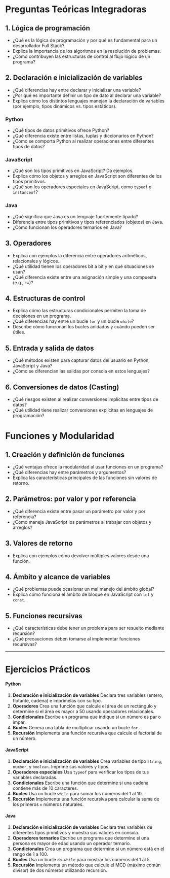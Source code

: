 # Preguntas Teóricas Integradoras

## **1. Lógica de programación**

- ¿Qué es la lógica de programación y por qué es fundamental para un desarrollador Full Stack?
- Explica la importancia de los algoritmos en la resolución de problemas.
- ¿Cómo contribuyen las estructuras de control al flujo lógico de un programa?

## **2. Declaración e inicialización de variables**

- ¿Qué diferencias hay entre declarar y inicializar una variable?
- ¿Por qué es importante definir un tipo de dato al declarar una variable?
- Explica cómo los distintos lenguajes manejan la declaración de variables (por ejemplo, tipos dinámicos vs. tipos estáticos).

### Python

- ¿Qué tipos de datos primitivos ofrece Python?
- ¿Qué diferencia existe entre listas, tuplas y diccionarios en Python?
- ¿Cómo se comporta Python al realizar operaciones entre diferentes tipos de datos?

### JavaScript

- ¿Qué son los tipos primitivos en JavaScript? Da ejemplos.
- Explica cómo los objetos y arreglos en JavaScript son diferentes de los tipos primitivos.
- ¿Qué son los operadores especiales en JavaScript, como `typeof` o `instanceof`?

### Java

- ¿Qué significa que Java es un lenguaje fuertemente tipado?
- Diferencia entre tipos primitivos y tipos referenciados (objetos) en Java.
- ¿Cómo funcionan los operadores ternarios en Java?

## **3. Operadores**

- Explica con ejemplos la diferencia entre operadores aritméticos, relacionales y lógicos.
- ¿Qué utilidad tienen los operadores bit a bit y en qué situaciones se usan?
- ¿Qué diferencia existe entre una asignación simple y una compuesta (e.g., `+=`)?

## **4. Estructuras de control**

- Explica cómo las estructuras condicionales permiten la toma de decisiones en un programa.
- ¿Qué diferencias hay entre un bucle `for` y un bucle `while`?
- Describe cómo funcionan los bucles anidados y cuándo pueden ser útiles.

## **5. Entrada y salida de datos**

- ¿Qué métodos existen para capturar datos del usuario en Python, JavaScript y Java?
- ¿Cómo se diferencian las salidas por consola en estos lenguajes?

## **6. Conversiones de datos (Casting)**

- ¿Qué riesgos existen al realizar conversiones implícitas entre tipos de datos?
- ¿Qué utilidad tiene realizar conversiones explícitas en lenguajes de programación?

# Funciones y Modularidad

## **1. Creación y definición de funciones**

- ¿Qué ventajas ofrece la modularidad al usar funciones en un programa?
- ¿Qué diferencias hay entre parámetros y argumentos?
- Explica las características principales de las funciones sin valores de retorno.

## **2. Parámetros: por valor y por referencia**

- ¿Qué diferencia existe entre pasar un parámetro por valor y por referencia?
- ¿Cómo maneja JavaScript los parámetros al trabajar con objetos y arreglos?

## **3. Valores de retorno**

- Explica con ejemplos cómo devolver múltiples valores desde una función.

## **4. Ámbito y alcance de variables**

- ¿Qué problemas puede ocasionar un mal manejo del ámbito global?
- Explica cómo funciona el ámbito de bloque en JavaScript con `let` y `const`.

## **5. Funciones recursivas**

- ¿Qué características debe tener un problema para ser resuelto mediante recursión?
- ¿Qué precauciones deben tomarse al implementar funciones recursivas?

------

# Ejercicios Prácticos

#### Python

1. **Declaración e inicialización de variables**
    Declara tres variables (entero, flotante, cadena) e imprímelas con su tipo.
2. **Operadores**
    Crea una función que calcule el área de un rectángulo y determine si el área es mayor a 50 usando operadores relacionales.
3. **Condicionales**
    Escribe un programa que indique si un número es par o impar.
4. **Bucles**
    Genera una tabla de multiplicar usando un bucle `for`.
5. **Recursión**
    Implementa una función recursiva que calcule el factorial de un número.

#### JavaScript

1. **Declaración e inicialización de variables**
    Crea variables de tipo `string`, `number`, y `boolean`. Imprime sus valores y tipos.
2. **Operadores especiales**
    Usa `typeof` para verificar los tipos de tus variables declaradas.
3. **Condicionales**
    Escribe una función que determine si una cadena contiene más de 10 caracteres.
4. **Bucles**
    Usa un bucle `while` para sumar los números del 1 al 10.
5. **Recursión**
    Implementa una función recursiva para calcular la suma de los primeros `n` números naturales.

#### Java

1. **Declaración e inicialización de variables**
    Declara tres variables de diferentes tipos primitivos y muestra sus valores en consola.
2. **Operadores ternarios**
    Escribe un programa que determine si una persona es mayor de edad usando un operador ternario.
3. **Condicionales**
    Crea un programa que determine si un número está en el rango de 1 a 100.
4. **Bucles**
    Usa un bucle `do-while` para mostrar los números del 1 al 5.
5. **Recursión**
    Implementa un método que calcule el MCD (máximo común divisor) de dos números utilizando recursión.